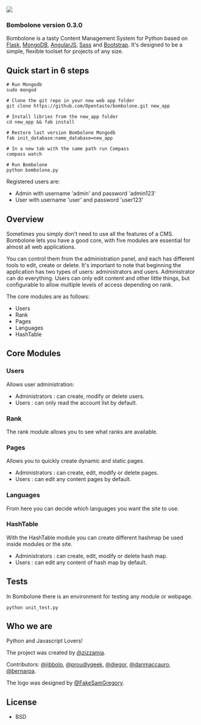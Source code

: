 <img src="http://zizzamia.com/img/bombolone_logo.png"/>

### Bombolone version 0.3.0 ###

Bombolone is a tasty Content Management System for Python based on [Flask](http://flask.pocoo.org/), [MongoDB](http://www.mongodb.org/), [AngularJS](http://angularjs.org), [Sass](http://sass-lang.com) and [Bootstrap](http://getbootstrap.com/). 
It's designed to be a simple, flexible toolset for projects of any size.



## Quick start in 6 steps

```shell
# Run Mongodb
sudo mongod

# Clone the git repo in your new web app folder
git clone https://github.com/Opentaste/bombolone.git new_app

# Install libries from the new_app folder
cd new_app && fab install

# Restore last version Bombolone Mongodb
fab init_database:name_database=new_app

# In a new tab with the same path run Compass
compass watch

# Run Bombolone 
python bombolone.py
```

Registered users are:
* Admin with username 'admin' and password 'admin123'
* User with username 'user' and password 'user123'


## Overview

Sometimes you simply don’t need to use all the features of a CMS. 
Bombolone lets you have a good core, with five modules are essential 
for almost all web applications.

You can control them from the administration panel, and each has 
different tools to edit, create or delete.
It's important to note that beginning the application has two types 
of users: administrators and users. Administrator can do everything. 
Users can only edit content and other little things,
but configurable to allow multiple levels of access depending on rank.

The core modules are as follows:
* Users
* Rank
* Pages
* Languages
* HashTable


## Core Modules

### Users ###
Allows user administration: 
* Administrators : can create, modify or delete users.
* Users : can only read the account list by default.

### Rank ###
The rank module allows you to see what ranks are available.

### Pages ###
Allows you to quickly create dynamic and static pages.
* Administrators : can create, edit, modify or delete pages.
* Users : can edit any content pages by default.

### Languages ###
From here you can decide which languages you want the site to use.

### HashTable ###
With the HashTable module you can create different hashmap be used inside modules or the site.
* Administrators : can create, edit, modify or delete hash map.
* Users : can edit any content of hash map by default.


## Tests
In Bombolone there is an environment for testing any module or webpage.

```
python unit_test.py 
```

## Who we are

Python and Javascript Lovers!

The project was created by [@zizzamia](https://twitter.com/Zizzamia). 

Contributors: [@jibbolo](https://twitter.com/jibbolo), [@proudlygeek](https://twitter.com/proudlygeek), [@diegor](https://twitter.com/diegor), [@danmaccauro](https://twitter.com/danmaccauro), [@bernarpa](https://twitter.com/bernarpa).

The logo was designed by [@FakeSamGregory](https://twitter.com/FakeSamGregory).


## License

* BSD
